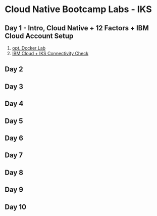 # Cloud Native Bootcamp Labs - IKS

## Day 1 - Intro, Cloud Native + 12 Factors + IBM Cloud Account Setup

1. [opt. Docker Lab](./lab-01-docker.md)
1. [IBM Cloud + IKS Connectivity Check](./lab-02-connectivity.md)

## Day 2

## Day 3

## Day 4

## Day 5

## Day 6

## Day 7

## Day 8

## Day 9

## Day 10
